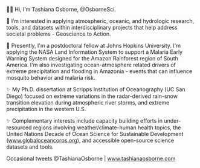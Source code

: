 👋🏾 Hi, I’m Tashiana Osborne, @OsborneSci.

🌊 I’m interested in applying atmospheric, oceanic, and hydrologic research, tools, and datasets within interdisciplinary projects that help address societal problems - Geoscience to Action.

🌱 Presently, I'm a postdoctoral fellow at Johns Hopkins University. I'm applying the NASA Land Information System to support a Malaria Early Warning System designed for the Amazon Rainforest region of South America. I'm also investigating ocean-atmosphere related drivers of extreme precipitation and flooding in Amazonia - events that can influence mosquito behavior and malaria risk.  

✨ My Ph.D. dissertation at Scripps Institution of Oceanography (UC San Diego) focused on extreme variations in the radar-derived rain-snow transition elevation during atmospheric river storms, and extreme precipitation in the western U.S.

✨ Complementary interests include capacity building efforts in under-resourced regions involving weather/climate-human health topics, the United Nations Decade of Ocean Science for Sustainable Development (www.globaloceancorps.org), and accessible open-source science datasets and tools.

Occasional tweets @TashianaOsborne | www.tashianaosborne.com

<!---
osbornesci/osbornesci is a ✨ special ✨ repository because its `README.md` (this file) appears on your GitHub profile.
You can click the Preview link to take a look at your changes.
--->
